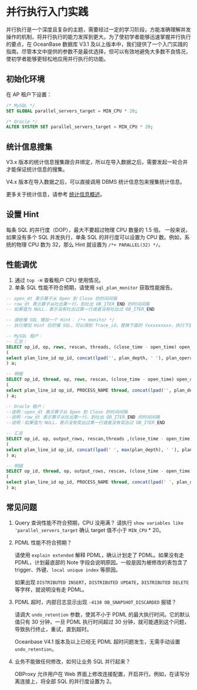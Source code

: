 # 并行执行入门实践

并行执行是一个深度且复杂的主题，需要经过一定的学习阶段，方能准确理解并发操作的机制，将并行执行的能力发挥到更大。为了使初学者能够迅速掌握并行执行的要点，在 OceanBase 数据库 V3.1 及以上版本中，我们提供了一个入门实践的指南。尽管本文中提供的参数不是最优选择，但可以有效地避免大多数不良情况，使初学者能够更轻松地应用并行执行的功能。

## 初始化环境

在 AP 租户下设置：

```sql
/* MySQL */
SET GLOBAL parallel_servers_target = MIN_CPU * 20;

/* Oracle */
ALTER SYSTEM SET parallel_servers_target = MIN_CPU * 20;
```

## 统计信息搜集

V3.x 版本的统计信息搜集跟合并绑定，所以在导入数据之后，需要发起一轮合并才能保证统计信息的搜集。

V4.x 版本在导入数据之后，可以直接调用 DBMS 统计信息包来搜集统计信息。

更多关于统计信息，请参考 [统计信息概述](../../../../600.manage/900.performance-tuning/400.sql-tuning/200.execution-plan-optimization/100.statistics-and-cost-based-optimization/200.statistic-information/100.statistic-information-overview.md)。

## 设置 Hint

每条 SQL 的并行度（DOP），最大不要超过物理 CPU 数量的 1.5 倍。
一般来说，如果没有多个 SQL 并发执行，单条 SQL 的并行度可以设置为 CPU 数。例如，系统的物理 CPU 数为 32，那么 Hint 就设置为 `/*+ PARALLEL(32) */`。

## 性能调优

1. 通过 `top -H` 查看租户 CPU 使用情况。
2. 单条 SQL 性能不符合预期，请使用 `sql_plan_monitor` 获取性能报告。

```sql
-- open_dt 表示算子从 Open 到 Close 的时间间隔
-- row_dt 表示算子从吐出第一行，到吐出 OB_ITER_END 的时间间隔
-- 如果值为 NULL，表示没有吐出过第一行或者没有吐出过 OB_ITER_END

-- 请给慢 SQL 增加一个 Hint： /*+ monitor */
-- 执行增加 Hint 后的慢 SQL，可以得到 Trace_id，替换下面的 Yxxxxxxxxx，执行下面的 SQL

-- MySQL 租户：
-- 汇总：
SELECT op_id, op, rows, rescan, threads, (close_time - open_time) open_dt, (last_row_eof_time-first_row_time) row_dt,  open_time, close_time,  first_row_time, last_row_eof_time FROM
(
select plan_line_id op_id, concat(lpad('', plan_depth, ' '), plan_operation) op, sum(output_rows) rows, sum(STARTS) rescan, min(first_refresh_time) open_time, max(last_refresh_time) close_time, min(first_change_time) first_row_time, max(last_change_time) last_row_eof_time, count(1) threads from oceanbase.gv$sql_plan_monitor where trace_id = 'Yxxxxxxxxx' group by  plan_line_id, plan_operation order by plan_line_id
) a;

-- 明细
SELECT op_id, thread, op, rows, rescan, (close_time - open_time) open_dt, (last_row_eof_time-first_row_time) row_dt, open_time, close_time, first_row_time, last_row_eof_time  FROM
(
select plan_line_id op_id, PROCESS_NAME thread, concat(lpad('', plan_depth, ' '), plan_operation) op, output_rows rows, STARTS rescan, first_refresh_time open_time, last_refresh_time close_time, first_change_time first_row_time, last_change_time last_row_eof_time from oceanbase.gv$sql_plan_monitor where trace_id = 'Yxxxxxxxxx' order by plan_line_id, PROCESS_NAME
) a;

-- Oracle 租户：
--说明：open_dt 表示算子从 Open 到 Close 的时间间隔
--说明：row_dt 表示算子从吐出第一行，到吐出 OB_ITER_END 的时间间隔
--说明：如果值为 NULL，表示没有突出过第一行或者没有突出过 OB_ITER_END

-- 汇总
SELECT op_id, op, output_rows, rescan,threads ,(close_time - open_time) open_dt, (last_row_eof_time-first_row_time) row_dt,  open_time, close_time,  first_row_time, last_row_eof_time FROM
(
select plan_line_id op_id, concat(lpad(' ', max(plan_depth), ' '), plan_operation) op, sum(output_rows) output_rows, sum(STARTS) rescan, min(first_refresh_time) open_time, max(last_refresh_time) close_time, min(first_change_time) first_row_time, max(last_change_time) last_row_eof_time, count(1) threads from sys.gv$sql_plan_monitor where trace_id = 'Yxxxxxxxxx' group by  plan_line_id, plan_operation,plan_depth order by plan_line_id
) a;

-- 明细
SELECT op_id, thread, op, output_rows, rescan, (close_time - open_time) open_dt, (last_row_eof_time-first_row_time) row_dt, open_time, close_time, first_row_time, last_row_eof_time FROM
(
select plan_line_id op_id, PROCESS_NAME thread, concat(lpad(' ', plan_depth, ' '), plan_operation) op, output_rows, STARTS rescan, first_refresh_time open_time, last_refresh_time close_time, first_change_time first_row_time, last_change_time last_row_eof_time  from sys.gv$sql_plan_monitor where trace_id = 'Yxxxxxxxxx' order by plan_line_id, process_name
) a;
```

## 常见问题

1. Query 查询性能不符合预期，CPU 没用满？
   请执行 `show variables like 'parallel_servers_target` 确认 target 值不小于 `MIN_CPU` * 20。

2. PDML 性能不符合预期？

   请使用 `explain extended` 解释 PDML，确认计划走了 PDML。如果没有走 PDML，计划最底部的 Note 字段会说明原因。一般是因为被修改的表包含了 trigger、外键、`local unique index` 等原因。

   如果出现 `DISTRIBUTED INSERT`，`DISTRIBUTED UPDATE`，`DISTRIBUTED DELETE` 等字样，就说明没有走 PDML。

3. PDML 超时，内部日志显示出现 `-4138 OB_SNAPSHOT_DISCARDED` 报错？

   请调大 `undo_retention` 参数，使其不小于 PDML 的最大执行时间。它的默认值只有 30 分钟，一旦 PDML 执行时间超过 30 分钟，就可能遇到这个问题，导致执行终止，重试，直到超时。

   Oceanbase V4.1 版本及以上已经无 PDML 超时问题发生，无需手动设置 `undo_retention`。

4. 业务不能做任何修改，如何让业务 SQL 并行起来？

   OBProxy 允许用户在 Web 界面上修改连接配置，开启并行。例如，在读写分离连接上，将全部 SQL 的并行度设置为 2。
